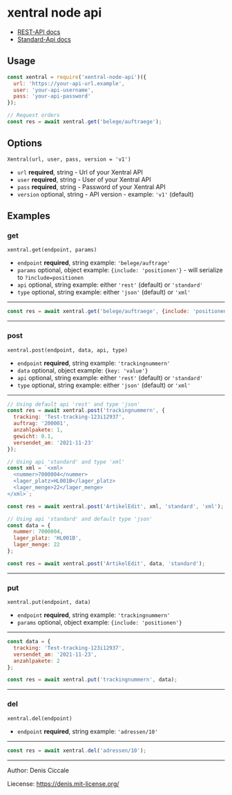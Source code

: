 # xentral node api

- [REST-API docs](https://update.xentral.biz/apidoc/docs211.html)
- [Standard-Api docs](https://help.xentral.com/hc/de/articles/360017436919-API-Dokumentation)

## Usage

```js
const xentral = require('xentral-node-api')({
  url: 'https://your-api-url.example',
  user: 'your-api-username',
  pass: 'your-api-password'
});

// Request orders
const res = await xentral.get('belege/auftraege');
```

## Options

`Xentral(url, user, pass, version = 'v1')`

- `url` **required**, string - Url of your Xentral API
- `user` **required**, string - User of your Xentral API
- `pass` **required**, string - Password of your Xentral API
- `version` optional, string - API version - example: `'v1'` (default)

## Examples

### get

`xentral.get(endpoint, params)`

- `endpoint` **required**, string example: `'belege/auftrage'`
- `params` optional, object example: `{include: 'positionen'}` - will serialize to `?include=positionen`
- `api` optional, string example: either `'rest'` (default) or `'standard'`
- `type` optional, string example: either `'json'` (default) or `'xml'`

---

```js
const res = await xentral.get('belege/auftraege', {include: 'positionen'});
```

---

### post

`xentral.post(endpoint, data, api, type)`

- `endpoint` **required**, string example: `'trackingnummern'`
- `data` optional, object example: `{key: 'value'}`
- `api` optional, string example: either `'rest'` (default) or `'standard'`
- `type` optional, string example: either `'json'` (default) or `'xml'`

---

```js
// Using default api 'rest' and type 'json'
const res = await xentral.post('trackingnummern', {
  tracking: 'Test-tracking-123i12937',
  auftrag: '200001',
  anzahlpakete: 1,
  gewicht: 0.1,
  versendet_am: '2021-11-23'
});

// Using api 'standard' and type 'xml'
const xml = `<xml>
  <nummer>7000004</nummer>
  <lager_platz>HL001B</lager_platz>
  <lager_menge>22</lager_menge>
</xml>`;

const res = await xentral.post('ArtikelEdit', xml, 'standard', 'xml');

// Using api 'standard' and default type 'json'
const data = {
  nummer: 7000004,
  lager_platz: 'HL001B',
  lager_menge: 22
};

const res = await xentral.post('ArtikelEdit', data, 'standard');
```

---

### put

`xentral.put(endpoint, data)`

- `endpoint` **required**, string example: `'trackingnummern'`
- `params` optional, object example: `{include: 'positionen'}`

---

```js
const data = {
  tracking: 'Test-tracking-123i12937',
  versendet_am: '2021-11-23',
  anzahlpakete: 2
};

const res = await xentral.put('trackingnummern', data);
```

---

### del

`xentral.del(endpoint)`

- `endpoint` **required**, string example: `'adressen/10'`

---

```js
const res = await xentral.del('adressen/10');
```

---

Author: Denis Ciccale

Liecense: https://denis.mit-license.org/
